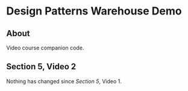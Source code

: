 # Design Patterns Warehouse Demo

## About

Video course companion code.

## Section 5, Video 2

Nothing has changed since _Section 5_, Video 1.
